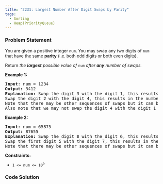 ```yaml
---
title: "2231: Largest Number After Digit Swaps by Parity"
tags:
  - Sorting
  - Heap(PriorityQueue)
---
```

### Problem Statement

<p>You are given a positive integer <code>num</code>. You may swap any two digits of <code>num</code> that have the same <strong>parity</strong> (i.e. both odd digits or both even digits).</p>

<p>Return<em> the <strong>largest</strong> possible value of </em><code>num</code><em> after <strong>any</strong> number of swaps.</em></p>


<p><strong class="example">Example 1:</strong></p>

<pre>
<strong>Input:</strong> num = 1234
<strong>Output:</strong> 3412
<strong>Explanation:</strong> Swap the digit 3 with the digit 1, this results in the number 3214.
Swap the digit 2 with the digit 4, this results in the number 3412.
Note that there may be other sequences of swaps but it can be shown that 3412 is the largest possible number.
Also note that we may not swap the digit 4 with the digit 1 since they are of different parities.
</pre>

<p><strong class="example">Example 2:</strong></p>

<pre>
<strong>Input:</strong> num = 65875
<strong>Output:</strong> 87655
<strong>Explanation:</strong> Swap the digit 8 with the digit 6, this results in the number 85675.
Swap the first digit 5 with the digit 7, this results in the number 87655.
Note that there may be other sequences of swaps but it can be shown that 87655 is the largest possible number.
</pre>


<p><strong>Constraints:</strong></p>

<ul>
	<li><code>1 &lt;= num &lt;= 10<sup>9</sup></code></li>
</ul>


### Code Solution

```python

```
